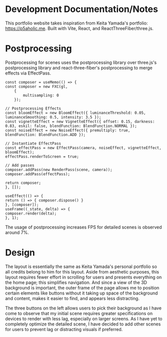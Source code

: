 # Development Documentation/Notes

This portfolio website takes inspiration from Keita Yamada's portfolio: https://p5aholic.me. Built with Vite, React, and ReactThreeFiber/three.js.

# Postprocessing
Postprocessing for scenes uses the postprocessing library over three.js's postprocessing library and react-three-fiber's postprocessing to merge effects via EffectPass. 
```
const composer = useMemo(() => {
const composer = new FXC(gl,
    {
        multisampling: 0
    });

// Postprocessing Effects
const bloomEffect = new BloomEffect({ luminanceThreshold: 0.05, luminanceSmoothing: 0.5, intensity: 3.5 });
const vignetteEffect = new VignetteEffect({ offset: 0.15, darkness: 0.83, eskil: false, blendFunction: BlendFunction.NORMAL });
const noiseEffect = new NoiseEffect({ premultiply: true, blendFunction: BlendFunction.ADD });

// Instantiate EffectPass
const effectPass = new EffectPass(camera, noiseEffect, vignetteEffect, bloomEffect);
effectPass.renderToScreen = true;

// Add passes
composer.addPass(new RenderPass(scene, camera));
composer.addPass(effectPass);

return composer;
}, []);

useEffect(() => {
return () => { composer.dispose() }
}, [composer]);
useFrame((_state, delta) => {
composer.render(delta);
}, 1);
```
The usage of postprocessing increases FPS for detailed scenes is observed around 7%.

# Design
The layout is essentially the same as Keita Yamada's personal portfolio so all credits belong to him for this layout. Aside from aesthetic purposes, this layout requires fewer effort in scrolling for users and presents everything on the home page; this simplifies navigation. And since a view of the 3D background is important, the outer frame of the page allows me to position certain elements like buttons without it taking up space of the background and content, makes it easier to find, and appears less distracting.

The three buttons on the left allows users to pick their background as I have come to observe that my initial scene requires greater specifications on devices to render with less lag, especially on larger screens. As I have yet to completely optimize the detailed scene, I have decided to add other scenes for users to prevent lag or distracting visuals if preferred.

